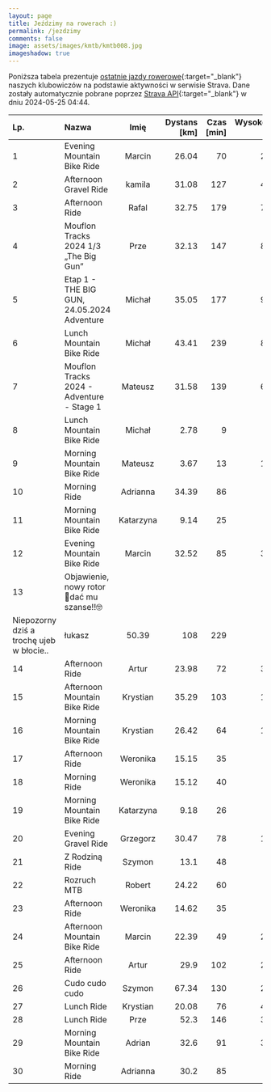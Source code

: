 ```yaml
---
layout: page
title: Jeździmy na rowerach :)
permalink: /jezdzimy
comments: false
image: assets/images/kmtb/kmtb008.jpg
imageshadow: true
---
```


Poniższa tabela prezentuje [ostatnie jazdy rowerowe](https://www.strava.com/clubs/336381){:target="_blank"} naszych klubowiczów na podstawie aktywności w serwisie Strava. Dane zostały automatycznie pobrane poprzez [Strava API](https://developers.strava.com/docs/reference/#api-Clubs-getClubActivitiesById){:target="_blank"} w dniu 2024-05-25 04:44.

Lp. | Nazwa | Imię | Dystans [km] | Czas [min] | Wysokość [m]
:--- | :--- | :---: | ---: | ---: | ---:
1|Evening Mountain Bike Ride|Marcin|26.04|70|272
2|Afternoon Gravel Ride|kamila|31.08|127|419
3|Afternoon Ride|Rafal|32.75|179|745
4|Mouflon Tracks 2024 1/3 „The Big Gun”|Prze|32.13|147|871
5|Etap 1 - THE BIG GUN, 24.05.2024 Adventure|Michał|35.05|177|919
6|Lunch Mountain Bike Ride|Michał|43.41|239|833
7|Mouflon Tracks 2024 - Adventure - Stage 1|Mateusz|31.58|139|614
8|Lunch Mountain Bike Ride|Michał|2.78|9|36
9|Morning Mountain Bike Ride|Mateusz|3.67|13|105
10|Morning Ride|Adrianna|34.39|86|81
11|Morning Mountain Bike Ride|Katarzyna|9.14|25|7
12|Evening Mountain Bike Ride|Marcin|32.52|85|352
13|Objawienie,  nowy rotor 🤩dać mu szanse!!🤓
Niepozorny dziś a trochę ujeb w błocie..|łukasz|50.39|108|229
14|Afternoon Ride|Artur|23.98|72|327
15|Afternoon Mountain Bike Ride|Krystian|35.29|103|124
16|Morning Mountain Bike Ride|Krystian|26.42|64|160
17|Afternoon Ride|Weronika|15.15|35|22
18|Morning Ride|Weronika|15.12|40|33
19|Morning Mountain Bike Ride|Katarzyna|9.18|26|13
20|Evening Gravel Ride|Grzegorz|30.47|78|134
21|Z Rodziną Ride|Szymon|13.1|48|71
22|Rozruch MTB|Robert|24.22|60|21
23|Afternoon Ride|Weronika|14.62|35|28
24|Afternoon Mountain Bike Ride|Marcin|22.39|49|202
25|Afternoon Ride|Artur|29.9|102|266
26|Cudo cudo cudo|Szymon|67.34|130|200
27|Lunch Ride|Krystian|20.08|76|424
28|Lunch Ride|Prze|52.3|146|384
29|Morning Mountain Bike Ride|Adrian|32.6|91|328
30|Morning Ride|Adrianna|30.2|85|94
